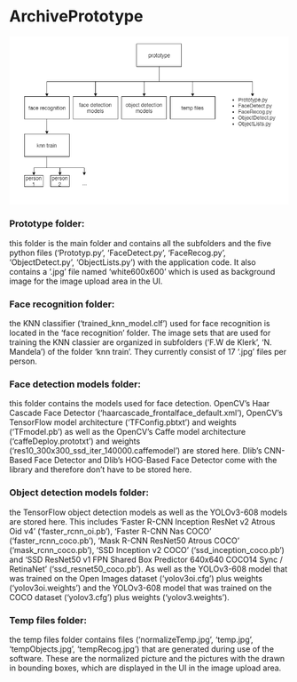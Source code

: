 # ArchivePrototype

![project structure](./images/image(9).png "Project Structure")


### Prototype folder: 

this folder is the main folder and contains all the subfolders and the five python files 
(‘Prototyp.py’, ‘FaceDetect.py’, ‘FaceRecog.py’, ‘ObjectDetect.py’, ‘ObjectLists.py’) with the application code. 
It also contains a ‘.jpg’ file named ‘white600x600’ which is used as background image for the image upload area in the UI.

### Face recognition folder: 

the KNN classifier (‘trained_knn_model.clf’) used for face recognition is located in the ‘face recognition’ folder. 
The image sets that are used for training the KNN classier are organized in subfolders (‘F.W de Klerk’, ‘N. Mandela’) 
of the folder ‘knn train’. They currently consist of 17 ‘.jpg’ files per person.

### Face detection models folder: 

this folder contains the models used for face detection. 
OpenCV’s Haar Cascade Face Detector (‘haarcascade_frontalface_default.xml’), 
OpenCV’s TensorFlow model architecture (‘TFConfig.pbtxt’) and weights (‘TFmodel.pb’) 
as well as the OpenCV’s Caffe model architecture (‘caffeDeploy.prototxt’) 
and weights (‘res10_300x300_ssd_iter_140000.caffemodel’) are stored here. 
Dlib’s CNN-Based Face Detector and Dlib’s HOG-Based Face Detector come with the library 
and therefore don’t have to be stored here.

### Object detection models folder: 

the TensorFlow object detection models as well as the YOLOv3-608 models are stored here. 
This includes ‘Faster R-CNN Inception ResNet v2 Atrous Oid v4’ (‘faster_rcnn_oi.pb’), 
‘Faster R-CNN Nas COCO’ (‘faster_rcnn_coco.pb’), ‘Mask R-CNN ResNet50 Atrous COCO’ (‘mask_rcnn_coco.pb’), 
‘SSD Inception v2 COCO’ (‘ssd_inception_coco.pb’) and 
‘SSD ResNet50 v1 FPN Shared Box Predictor 640x640 COCO14 Sync / RetinaNet’ (‘ssd_resnet50_coco.pb’). 
As well as the YOLOv3-608 model that was trained on the Open Images dataset (‘yolov3oi.cfg’) plus weights (‘yolov3oi.weights’) 
and the YOLOv3-608 model that was trained on the COCO dataset (‘yolov3.cfg’) plus weights (‘yolov3.weights’).

### Temp files folder: 

the temp files folder contains files (‘normalizeTemp.jpg’, ‘temp.jpg’, ‘tempObjects.jpg’, ‘tempRecog.jpg’) 
that are generated during use of the software. 
These are the normalized picture and the pictures with the drawn in bounding boxes, 
which are displayed in the UI in the image upload area.